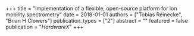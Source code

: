 +++
title = "Implementation of a flexible, open-source platform for ion mobility spectrometry"
date = 2018-01-01
authors = ["Tobias Reinecke", "Brian H Clowers"]
publication_types = ["2"]
abstract = ""
featured = false
publication = "*HardwareX*"
+++

